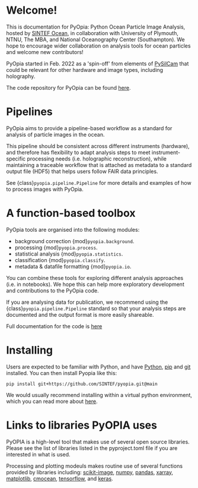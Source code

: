 Welcome!
==================================

This is documentation for PyOpia: Python Ocean Particle Image Analysis, hosted by [SINTEF Ocean](https://www.sintef.no/en/ocean/), in collaboration with University of Plymouth, NTNU, The MBA, and National Oceanography Center (Southampton). We hope to encourage wider collaboration on analysis tools for ocean particles and welcome new contributors!

PyOpia started in Feb. 2022 as a 'spin-off' from elements of [PySilCam](https://github.com/SINTEF/PySilCam/wiki) that could be relevant for other hardware and image types, including holography.

The code repository for PyOpia can be found [here](https://github.com/SINTEF/PyOpia/).

Pipelines
==================================
PyOpia aims to provide a pipeline-based workflow as a standard for analysis of particle images in the ocean.

This pipeline should be consistent across different instruments (hardware), and therefore has flexibility to adapt analysis steps to meet instrument-specific processing needs (i.e. holographic reconstruction), while maintaining a traceable workflow that is attached as metadata to a standard output file (HDF5) that helps users follow FAIR data principles.

See {class}`pyopia.pipeline.Pipeline` for more details and examples of how to process images with PyOpia.

A function-based toolbox
==================================

PyOpia tools are organised into the following modules:

* background correction {mod}`pyopia.background`.
* processing {mod}`pyopia.process`.
* statistical analysis {mod}`pyopia.statistics`.
* classification {mod}`pyopia.classify`.
* metadata & datafile formatting {mod}`pyopia.io`.

You can combine these tools for exploring different analysis approaches (i.e. in notebooks).
We hope this can help more exploratory development and contributions to the PyOpia code.

If you are analysing data for publication, we recommend using the {class}`pyopia.pipeline.Pipeline` standard so that your analysis steps are documented and the output format is more easily shareable.

Full documentation for the code is [here](api)

Installing
==================================

Users are expected to be familiar with Python, and have [Python](https://github.com/conda-forge/miniforge/#download), [pip](https://pypi.org/project/pip/) and [git](https://github.com/git-guides/install-git) installed. You can then install Pyopia like this:

```
pip install git+https://github.com/SINTEF/pyopia.git@main
```

We would usually recommend installing within a virtual python environment, which you can read more about [here](https://jni.github.io/using-python-for-science/intro-to-environments.html).

Links to libraries PyOPIA uses
==================================

PyOPIA is a high-level tool that makes use of several open source libraries. Please see the list of libraries listed in the pyproject.toml file if you are interested in what is used.

Processing and plotting modeuls makes routine use of several functions provided by libraries including: [scikit-image](https://scikit-image.org/),
[numpy](https://numpy.org/), [pandas](https://pandas.pydata.org/), [xarray](https://docs.xarray.dev), [matplotlib](https://matplotlib.org/),
[cmocean](https://matplotlib.org/cmocean/), [tensorflow](https://www.tensorflow.org/), and [keras](https://keras.io/).
